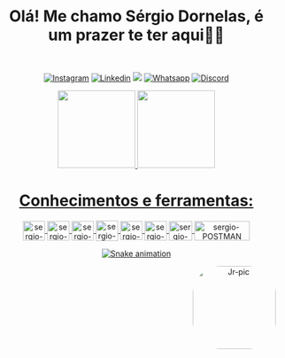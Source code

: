<h1 text align="center"> Olá! Me chamo Sérgio Dornelas, é um prazer te ter aqui🤖👋</h1>

<div align="center"> <br>

[![Instagram](https://img.shields.io/badge/Instagram-E4405F?style=for-the-badge&logo=instagram&logoColor=white)](https://www.instagram.com/dornelas.http/) 
[![Linkedin](https://img.shields.io/badge/LinkedIn-0077B5?style=for-the-badge&logo=linkedin&logoColor=white)](https://www.linkedin.com/in/sérgio-dornelas-ba3946234/) 
<a href = "mailto:sergiodornelasdev@gmail.com"><img src="https://img.shields.io/badge/Gmail-D14836?style=for-the-badge&logo=gmail&logoColor=white"></a>
[![Whatsapp](https://img.shields.io/badge/WhatsApp-25D366?style=for-the-badge&logo=whatsapp&logoColor=white)](https://api.whatsapp.com/send?phone=5581989034339&text=Ola!%20tudo%20bem%3F) 
[![Discord](https://img.shields.io/badge/Discord-7289DA?style=for-the-badge&logo=discord&logoColor=white )](https://discord.com/users/962411748894310491) 

</div>

<div>
  <a href="https://github.com/sergiodornelas">
 
</div>
  
<div align="center">
  <a href="https://github.com/sergiodornelas"> 
  <img height="140em" src="https://github-readme-stats-sigma-five.vercel.app/api?username=sergiodornelas&show_icons=true&theme=dark&include_all_commits=true&count_private=true"/>
  <img height="140em" src="https://github-readme-stats-sigma-five.vercel.app/api/top-langs/?username=sergiodornelas&layout=compact&langs_count=7&theme=dark"/>
</div>
 
  



  <h1 text align="center"> Conhecimentos e ferramentas: </h1>

<div align="center">
<img align="center" alt="sergio-HTML" height="35" width="40" src="https://cdn.jsdelivr.net/gh/devicons/devicon/icons/html5/html5-original.svg">
<img align="center" alt="sergio-CSS" height="35" width="40" src="https://cdn.jsdelivr.net/gh/devicons/devicon/icons/css3/css3-original.svg">
<img align="center" alt="sergio-GIT" height="35" width="40" src="https://cdn.jsdelivr.net/gh/devicons/devicon/icons/git/git-original.svg">
<img align="center" alt="sergio-JAVA" height="37" width="40" src="https://cdn.jsdelivr.net/gh/devicons/devicon/icons/java/java-original.svg" />
  <img align="center" alt="sergio-JS" height="34" width="40" src="https://cdn.jsdelivr.net/gh/devicons/devicon/icons/javascript/javascript-original.svg" />
<img align="center" alt="sergio-CUCUMBER" height="35" width="40" src="https://cdn.jsdelivr.net/gh/devicons/devicon/icons/cucumber/cucumber-plain.svg">
 <img align="center" alt="sergio-SWAGGER" height="35" width="42" src="https://cdn.svgporn.com/logos/swagger.svg">
  <img align="center" alt="sergio-POSTMAN" height="35" width="100" src="https://cdn.svgporn.com/logos/postman.svg">
 

  
    


  
![Snake animation](https://github.com/sergiodornelas/sergiodornelas/blob/output/github-contribution-grid-snake.svg)
 
<img align="right" alt="Jr-pic" height="150" style="border-radius:50px;" src="https://user-images.githubusercontent.com/110427773/187564483-25cdea51-1996-40a9-86cc-3c8ad9b2f42c.png">

